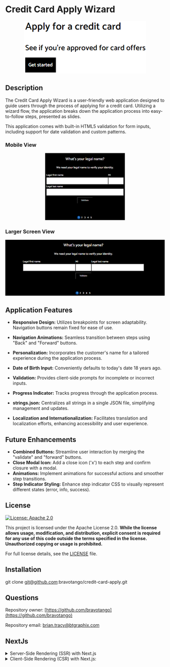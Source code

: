 # Credit Card Apply Wizard

<center><img src='./public/getStarted.png' />
</center>

## Description
  
  The Credit Card Apply Wizard is a user-friendly web application designed to guide users through the process of applying for a credit card. Utilizing a wizard flow, the application breaks down the application process into easy-to-follow steps, presented as slides.

This application comes with built-in HTML5 validation for form inputs, including support for date validation and custom patterns.

### Mobile View

<center><img src='./public/legalNameMobile.png' width='50%' /></center>

### Larger Screen View
<center><img src='./public/legalNameDesktop.png' />
</center>

  
## Application Features

- **Responsive Design:** Utilizes breakpoints for screen adaptability. Navigation buttons remain fixed for ease of use.
  
- **Navigation Animations:** Seamless transition between steps using "Back" and "Forward" buttons.
  
- **Personalization:** Incorporates the customer's name for a tailored experience during the application process.
  
- **Date of Birth Input:** Conveniently defaults to today's date 18 years ago.
  
- **Validation:** Provides client-side prompts for incomplete or incorrect inputs.
  
- **Progress Indicator:** Tracks progress through the application process.
  
- **strings.json:** Centralizes all strings in a single JSON file, simplifying management and updates.
  
- **Localization and Internationalization:** Facilitates translation and localization efforts, enhancing accessibility and user experience.
  
## Future Enhancements

- **Combined Buttons:** Streamline user interaction by merging the "validate" and "forward" buttons.
- **Close Modal Icon:** Add a close icon ('x') to each step and confirm closure with a modal.
- **Animations:** Implement animations for successful actions and smoother step transitions.
- **Step Indicator Styling:** Enhance step indicator CSS to visually represent different states (error, info, success).

## License

[![License: Apache 2.0](https://img.shields.io/badge/License-Apache%202.0-blue.svg)](https://opensource.org/licenses/Apache-2.0)

This project is licensed under the Apache License 2.0. **While the license allows usage, modification, and distribution, explicit consent is required for any use of this code outside the terms specified in the license. Unauthorized copying or usage is prohibited.**

For full license details, see the [LICENSE](https://spdx.org/licenses/Apache-2.0.html) file.


## Installation
  
  git clone git@github.com:bravotango/credit-card-apply.git

## Questions

  Repository owner:
  [https://github.com/bravotango](https://github.com/bravotango)

  Repository email: 
  <a href="mailto:brian.tracy@btgraphix.com">brian.tracy@btgraphix.com</a>

## NextJs
<details>

<summary>Server-Side Rendering (SSR) with Next.js</summary>

- Generating HTML content on the server before sending it to the client's browser. 
- SSR offers SEO benefits, faster initial page loads, and improved support for users on slow connections.

Next.js allows you to render pages on the server before sending them to the client's browser. When a user requests a page, the server generates the HTML content dynamically, including any data fetched from external sources or APIs. This pre-rendered HTML is then sent to the client, where it is displayed to the user. SSR offers several advantages, including improved search engine optimization (SEO), faster initial page loads, and better support for users with slow internet connections or devices.
</details>



<details>

<summary>Client-Side Rendering (CSR) with Next.js:</summary>

In addition to server-side rendering, Next.js also supports client-side rendering, where pages are rendered directly in the user's browser using JavaScript. With CSR, the initial page load consists of a minimal HTML shell, followed by JavaScript execution that fetches data and renders the page dynamically. This approach offers greater interactivity and flexibility, as pages can be updated without reloading the entire page. However, CSR may result in slower initial page loads, especially for content-heavy applications or pages with complex UI components.

Next.js provides developers with the flexibility to choose between server-side rendering, client-side rendering, or a hybrid approach based on the specific requirements of their project. This flexibility enables developers to optimize rendering performance and deliver a seamless user experience tailored to their application's needs.

</details>

